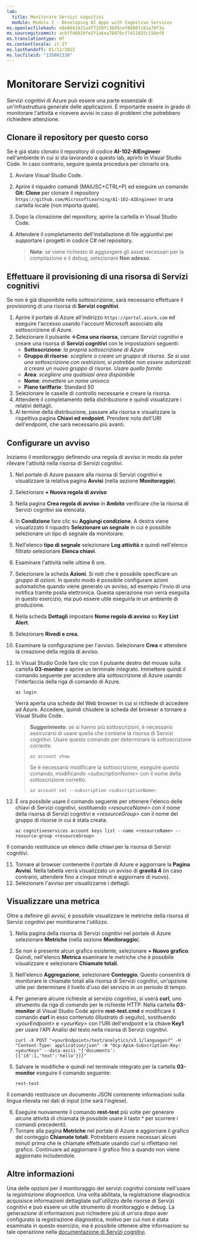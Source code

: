 ```yaml
---
lab:
  title: Monitorare Servizi cognitivi
  module: Module 2 - Developing AI Apps with Cognitive Services
ms.openlocfilehash: e0e0042421a4f7150fc3b95cef80887c81a78f3a
ms.sourcegitcommit: acbffd6019fe2f1a6ea70870cf7411025c156ef8
ms.translationtype: HT
ms.contentlocale: it-IT
ms.lasthandoff: 01/12/2022
ms.locfileid: "135801338"
---
```

# <a name="monitor-cognitive-services"></a>Monitorare Servizi cognitivi

Servizi cognitivi di Azure può essere una parte essenziale di un'infrastruttura generale delle applicazioni. È importante essere in grado di monitorare l'attività e ricevere avvisi in caso di problemi che potrebbero richiedere attenzione.

## <a name="clone-the-repository-for-this-course"></a>Clonare il repository per questo corso

Se è già stato clonato il repository di codice **AI-102-AIEngineer** nell'ambiente in cui si sta lavorando a questo lab, aprirlo in Visual Studio Code. In caso contrario, seguire questa procedura per clonarlo ora.

1. Avviare Visual Studio Code.
2. Aprire il riquadro comandi (MAIUSC+CTRL+P) ed eseguire un comando **Git: Clone** per clonare il repository `https://github.com/MicrosoftLearning/AI-102-AIEngineer` in una cartella locale (non importa quale).
3. Dopo la clonazione del repository, aprire la cartella in Visual Studio Code.
4. Attendere il completamento dell'installazione di file aggiuntivi per supportare i progetti in codice C# nel repository.

    > **Nota**: se viene richiesto di aggiungere gli asset necessari per la compilazione e il debug, selezionare **Non adesso**.

## <a name="provision-a-cognitive-services-resource"></a>Effettuare il provisioning di una risorsa di Servizi cognitivi

Se non è già disponibile nella sottoscrizione, sarà necessario effettuare il provisioning di una risorsa di **Servizi cognitivi**.

1. Aprire il portale di Azure all'indirizzo `https://portal.azure.com` ed eseguire l'accesso usando l'account Microsoft associato alla sottoscrizione di Azure.
2. Selezionare il pulsante **&#65291;Crea una risorsa**, cercare *Servizi cognitivi* e creare una risorsa di **Servizi cognitivi** con le impostazioni seguenti:
    - **Sottoscrizione**: *la propria sottoscrizione di Azure*
    - **Gruppo di risorse**: *scegliere o creare un gruppo di risorse. Se si usa una sottoscrizione con restrizioni, si potrebbe non essere autorizzati a creare un nuovo gruppo di risorse. Usare quello fornito*
    - **Area**: *scegliere una qualsiasi area disponibile*
    - **Nome**: *immettere un nome univoco*
    - **Piano tariffario**: Standard S0
3. Selezionare le caselle di controllo necessarie e creare la risorsa.
4. Attendere il completamento della distribuzione e quindi visualizzare i relativi dettagli.
5. Al termine della distribuzione, passare alla risorsa e visualizzare la rispettiva pagina **Chiavi ed endpoint**. Prendere nota dell'URI dell'endpoint, che sarà necessario più avanti.

## <a name="configure-an-alert"></a>Configurare un avviso

Iniziamo il monitoraggio definendo una regola di avviso in modo da poter rilevare l'attività nella risorsa di Servizi cognitivi.

1. Nel portale di Azure passare alla risorsa di Servizi cognitivi e visualizzare la relativa pagina **Avvisi** (nella sezione **Monitoraggio**).
2. Selezionare **+ Nuova regola di avviso**
3. Nella pagina **Crea regola di avviso** in **Ambito** verificare che la risorsa di Servizi cognitivi sia elencata.
4. In **Condizione** fare clic su **Aggiungi condizione**. A destra viene visualizzato il riquadro **Selezionare un segnale** in cui è possibile selezionare un tipo di segnale da monitorare.
5. Nell'elenco **tipo di segnale** selezionare **Log attività** e quindi nell'elenco filtrato selezionare **Elenca chiavi**.
6. Esaminare l'attività nelle ultime 6 ore.
7. Selezionare la scheda **Azioni**. Si noti che è possibile specificare un *gruppo di azioni*. In questo modo è possibile configurare azioni automatiche quando viene generato un avviso, ad esempio l'invio di una notifica tramite posta elettronica. Questa operazione non verrà eseguita in questo esercizio, ma può essere utile eseguirla in un ambiente di produzione.
8. Nella scheda **Dettagli** impostare **Nome regola di avviso** su **Key List Alert**.
9. Selezionare **Rivedi e crea**. 
10. Esaminare la configurazione per l'avviso. Selezionare **Crea** e attendere la creazione della regola di avviso.
11. In Visual Studio Code fare clic con il pulsante destro del mouse sulla cartella **03-monitor** e aprire un terminale integrato. Immettere quindi il comando seguente per accedere alla sottoscrizione di Azure usando l'interfaccia della riga di comando di Azure.

    ```
    az login
    ```

    Verrà aperta una scheda del Web browser in cui si richiede di accedere ad Azure. Accedere, quindi chiudere la scheda del browser e tornare a Visual Studio Code.

    > **Suggerimento**: se si hanno più sottoscrizioni, è necessario assicurarsi di usare quella che contiene la risorsa di Servizi cognitivi.  Usare questo comando per determinare la sottoscrizione corrente.
    >
    > ```
    > az account show
    > ```
    >
    > Se è necessario modificare la sottoscrizione, eseguire questo comando, modificando *&lt;subscriptionName&gt;* con il nome della sottoscrizione corretto.
    >
    > ```
    > az account set --subscription <subscriptionName>
    > ```

10. È ora possibile usare il comando seguente per ottenere l'elenco delle chiavi di Servizi cognitivi, sostituendo *&lt;resourceName&gt;* con il nome della risorsa di Servizi cognitivi e *&lt;resourceGroup&gt;* con il nome del gruppo di risorse in cui è stata creata.

    ```
    az cognitiveservices account keys list --name <resourceName> --resource-group <resourceGroup>
    ```

Il comando restituisce un elenco delle chiavi per la risorsa di Servizi cognitivi.

11. Tornare al browser contenente il portale di Azure e aggiornare la **Pagina Avvisi**. Nella tabella verrà visualizzato un avviso di **gravità 4** (in caso contrario, attendere fino a cinque minuti e aggiornare di nuovo).
12. Selezionare l'avviso per visualizzarne i dettagli.

## <a name="visualize-a-metric"></a>Visualizzare una metrica

Oltre a definire gli avvisi, è possibile visualizzare le metriche della risorsa di Servizi cognitivi per monitorarne l'utilizzo.

1. Nella pagina della risorsa di Servizi cognitivi nel portale di Azure selezionare **Metriche** (nella sezione **Monitoraggio**).
2. Se non è presente alcun grafico esistente, selezionare **+ Nuovo grafico**. Quindi, nell'elenco **Metrica** esaminare le metriche che è possibile visualizzare e selezionare **Chiamate totali**.
3. Nell'elenco **Aggregazione**, selezionare **Conteggio**.  Questo consentirà di monitorare le chiamate totali alla risorsa di Servizi cognitivi, un'opzione utile per determinare il livello d'uso del servizio in un periodo di tempo.
4. Per generare alcune richieste al servizio cognitivo, si userà **curl**, uno strumento da riga di comando per le richieste HTTP. Nella cartella **03-monitor** di Visual Studio Code aprire **rest-test.cmd** e modificare il comando **curl** in esso contenuto (illustrato di seguito), sostituendo *&lt;yourEndpoint&gt;* e *&lt;yourKey&gt;* con l'URI dell'endpoint e la chiave **Key1** per usare l'API Analisi del testo nella risorsa di Servizi cognitivi.

    ```
    curl -X POST "<yourEndpoint>/text/analytics/v3.1/languages?" -H "Content-Type: application/json" -H "Ocp-Apim-Subscription-Key: <yourKey>" --data-ascii "{'documents':           [{'id':1,'text':'hello'}]}"
    ```

5. Salvare le modifiche e quindi nel terminale integrato per la cartella **03-monitor** eseguire il comando seguente:

    ```
    rest-test
    ```

Il comando restituisce un documento JSON contenente informazioni sulla lingua rilevata nei dati di input (che sarà l'inglese).

6. Eseguire nuovamente il comando **rest-test** più volte per generare alcune attività di chiamata (è possibile usare il tasto **^** per scorrere i comandi precedenti).
7. Tornare alla pagina **Metriche** nel portale di Azure e aggiornare il grafico del conteggio **Chiamate totali**. Potrebbero essere necessari alcuni minuti prima che le chiamate effettuate usando *curl* si riflettano nel grafico. Continuare ad aggiornare il grafico fino a quando non viene aggiornato includendole.

## <a name="more-information"></a>Altre informazioni

Una delle opzioni per il monitoraggio dei servizi cognitivi consiste nell'usare la *registrazione diagnostica*. Una volta abilitata, la registrazione diagnostica acquisisce informazioni dettagliate sull'utilizzo delle risorse di Servizi cognitivi e può essere un utile strumento di monitoraggio e debug. La generazione di informazioni può richiedere più di un'ora dopo aver configurato la registrazione diagnostica, motivo per cui non è stata esaminata in questo esercizio, ma è possibile ottenere altre informazioni su tale operazione nella [documentazione di Servizi cognitivi](https://docs.microsoft.com/azure/cognitive-services/diagnostic-logging).

